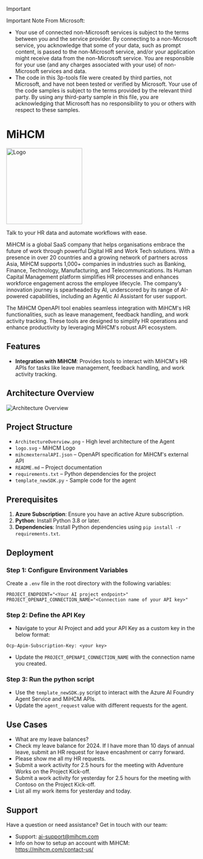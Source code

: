 > [!IMPORTANT]
> Important Note From Microsoft:
> * Your use of connected non-Microsoft services is subject to the terms between you and the service provider. By connecting to a non-Microsoft service, you acknowledge that some of your data, such as prompt content, is passed to the non-Microsoft service, and/or your application might receive data from the non-Microsoft service. You are responsible for your use (and any charges associated with your use) of non-Microsoft services and data.
> * The code in this 3p-tools file were created by third parties, not Microsoft, and have not been tested or verified by Microsoft. Your use of the code samples is subject to the terms provided by the relevant third party. By using any third-party sample in this file, you are acknowledging that Microsoft has no responsibility to you or others with respect to these samples.

# MiHCM
<p align="left">
  <img src="./logo.svg" alt="Logo" width="200" height="200">
</p>

Talk to your HR data and automate workflows with ease.

MiHCM is a global SaaS company that helps organisations embrace the future of work through powerful Digital HR and Work Tech solutions. With a presence in over 20 countries and a growing network of partners across Asia, MiHCM supports 1,000+ companies in industries such as Banking, Finance, Technology, Manufacturing, and Telecommunications. Its Human Capital Management platform simplifies HR processes and enhances workforce engagement across the employee lifecycle. The company’s innovation journey is spearheaded by AI, underscored by its range of AI-powered capabilities, including an Agentic AI Assistant for user support.

The MiHCM OpenAPI tool enables seamless integration with MiHCM's HR functionalities, such as leave management, feedback handling, and work activity tracking. These tools are designed to simplify HR operations and enhance productivity by leveraging MiHCM's robust API ecosystem.

## Features
- **Integration with MiHCM**: Provides tools to interact with MiHCM's HR APIs for tasks like leave management, feedback handling, and work activity tracking.

## Architecture Overview
![Architecture Overview](./ArchitectureOverview.png)

## Project Structure
- `ArchitectureOverview.png` - High level architecture of the Agent
- `logo.svg` - MiHCM Logo
- `mihcmexternalAPI.json` – OpenAPI specification for MiHCM's external API  
- `README.md` – Project documentation  
- `requirements.txt` – Python dependencies for the project  
- `template_newSDK.py` -  Sample code for the agent 

## Prerequisites

1. **Azure Subscription**: Ensure you have an active Azure subscription.
2. **Python**: Install Python 3.8 or later.
3. **Dependencies**: Install Python dependencies using `pip install -r requirements.txt`.

## Deployment

### Step 1: Configure Environment Variables

Create a `.env` file in the root directory with the following variables:

```properties
PROJECT_ENDPOINT="<Your AI project endpoint>"
PROJECT_OPENAPI_CONNECTION_NAME="<Connection name of your API key>"
```

### Step 2: Define the API Key 
- Navigate to your AI Project and add your API Key as a custom key in the below format:
```
Ocp-Apim-Subscription-Key: <your key>
```
- Update the `PROJECT_OPENAPI_CONNECTION_NAME` with the connection name you created.

### Step 3: Run the python script
- Use the `template_newSDK.py` script to interact with the Azure AI Foundry Agent Service and MiHCM APIs.
- Update the `agent_request` value with different requests for the agent.

## Use Cases 
- What are my leave balances?
- Check my leave balance for 2024. If I have more than 10 days of annual leave, submit an HR request for leave encashment or carry forward.
- Please show me all my HR requests.
- Submit a work activity for 2.5 hours for the meeting with Adventure Works on the Project Kick-off.
- Submit a work activity for yesterday for 2.5 hours for the meeting with Contoso on the Project Kick-off.
- List all my work items for yesterday and today.

## Support
Have a question or need assistance? Get in touch with our team:
- Support: ai-support@mihcm.com
- Info on how to setup an account with MiHCM: https://mihcm.com/contact-us/ 
